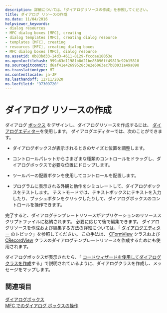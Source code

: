 ```yaml
---
description: 詳細については、「ダイアログリソースの作成」を参照してください。
title: ダイアログ リソースの作成
ms.date: 11/04/2016
helpviewer_keywords:
- dialog resources
- MFC dialog boxes [MFC], creating
- dialog templates [MFC], creating dialog resource
- templates [MFC], creating
- resources [MFC], creating dialog boxes
- MFC dialog boxes [MFC], dialog resource
ms.assetid: 0b83bd33-14d3-4611-8129-fccdae18053e
ms.openlocfilehash: 999a63d11981b8d21be85096ff49813c92b15810
ms.sourcegitcommit: d6af41e42699628c3e2e6063ec7b03931a49a098
ms.translationtype: MT
ms.contentlocale: ja-JP
ms.lasthandoff: 12/11/2020
ms.locfileid: "97309720"
---
```

# <a name="creating-the-dialog-resource"></a>ダイアログ リソースの作成

ダイアログ [ボックス](dialog-boxes.md) をデザインし、ダイアログリソースを作成するには、 [ダイアログエディター](../windows/dialog-editor.md)を使用します。 ダイアログエディターでは、次のことができます。

- ダイアログボックスが表示されるときのサイズと位置を調整します。

- コントロールパレットからさまざまな種類のコントロールをドラッグし、ダイアログボックスで必要な位置にドロップします。

- ツールバーの配置ボタンを使用してコントロールを配置します。

- プログラムに表示される外観と動作をシミュレートして、ダイアログボックスをテストします。 テストモードでは、テキストボックスにテキストを入力したり、プッシュボタンをクリックしたりして、ダイアログボックスのコントロールを操作できます。

完了すると、ダイアログテンプレートリソースがアプリケーションのリソーススクリプトファイルに格納されます。 必要に応じて後で編集できます。 ダイアログリソースを作成および編集する方法の詳細については、「 [ダイアログエディター](../windows/dialog-editor.md) のトピック」を参照してください。 この手法は、 [CFormView](reference/cformview-class.md) クラスおよび [CRecordView](reference/crecordview-class.md) クラスのダイアログテンプレートリソースを作成するためにも使用されます。

ダイアログボックスが表示されたら、「 [コードウィザードを使用してダイアログクラスを作成](creating-a-dialog-class-with-code-wizards.md)する」で説明されているように、ダイアログクラスを作成し、メッセージをマップします。

## <a name="see-also"></a>関連項目

[ダイアログボックス](dialog-boxes.md)<br/>
[MFC でのダイアログ ボックスの操作](life-cycle-of-a-dialog-box.md)

